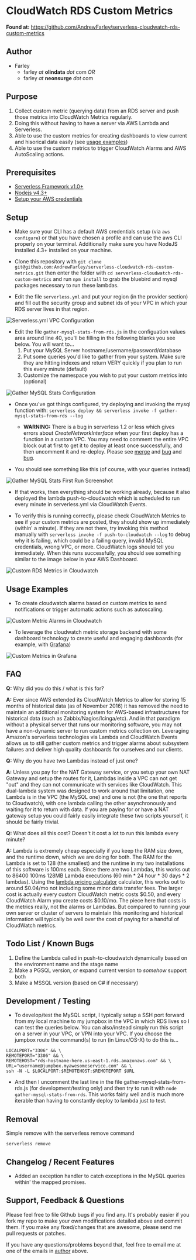 # CloudWatch RDS Custom Metrics

**Found at:** https://github.com/AndrewFarley/serverless-cloudwatch-rds-custom-metrics
## Author
* Farley
  * farley _at_ **olindata**  _dot_ com   _OR_
  * farley _at_ **neonsurge** _dot_ com

## Purpose
1. Collect custom metric (querying data) from an RDS server and push those metrics into CloudWatch Metrics regularly.
1. Doing this without having to have a server via AWS Lambda and Serverless.
1. Able to use the custom metrics for creating dashboards to view current and hisorical data easily (see [usage examples](#usage-examples))
1. Able to use the custom metrics to trigger CloudWatch Alarms and AWS AutoScaling actions.


## Prerequisites

- [Serverless Framework v1.0+](https://serverless.com/)
- [Nodejs v4.3+](https://nodejs.org/)
- [Setup your AWS credentials](https://serverless.com/framework/docs/providers/aws/guide/credentials/)

## Setup

* Make sure your CLI has a default AWS credentials setup (via ```aws configure```) or that you have chosen a profile and can use the aws CLI properly on your terminal.  Additionally make sure you have NodeJS installed 4.3+ installed on your machine.

* Clone this repository with ```git clone git@github.com:AndrewFarley/serverless-cloudwatch-rds-custom-metrics.git``` then enter the folder with ```cd serverless-cloudwatch-rds-custom-metrics``` and run ```npm install``` to grab the bluebird and mysql packages necessary to run these lambdas.

* Edit the file ```serverless.yml``` and put your region (in the provider section) and fill out the security group and subnet ids of your VPC in which your RDS server lives in that region.

![Serverless.yml VPC Configuration](screenshots/serverless-yml-vpc-configuration.png)

* Edit the file ```gather-mysql-stats-from-rds.js``` in the configuation values area around line 40, you'll be filling in the following blanks you see below.  You will want to...
  1. Put your MySQL Server hostname/username/password/database
  1. Put some queries you'd like to gather from your system.  Make sure they are hitting indexes and return VERY quickly if you plan to run this every minute (default)
  1. Customize the namespace you wish to put your custom metrics into (optional)

![Gather MySQL Stats Configuration](screenshots/gather-mysql-stats-from-rds-configuration.png)

* Once you've got things configured, try deploying and invoking the mysql function with: ```serverless deploy && serverless invoke -f gather-mysql-stats-from-rds --log```

  * **WARNING:** There is a bug in serverless 1.2 or less which gives errors about _CreateNetworkInterface_ when your first deploy has a function in a custom VPC.  You may need to comment the entire VPC block out at first to get it to deploy at least once successfully, and then uncomment it and re-deploy.  Please see [merge](https://github.com/serverless/serverless/pull/2743) and [bug](https://github.com/serverless/serverless/issues/2780) and [bug](https://github.com/serverless/serverless/issues/2683).

* You should see something like this (of course, with your queries instead)

![Gather MySQL Stats First Run Screenshot](screenshots/gather-mysql-stats-from-rds.png)

* If that works, then everything should be working already, because it also deployed the lambda push-to-cloudwatch which is scheduled to run every minute in serverless.yml via CloudWatch Events.

* To verify this is running correctly, please check CloudWatch Metrics to see if your custom metrics are posted, they should show up immediately (within' a minute).  If they are not there, try invoking this method manually with ```serverless invoke -f push-to-cloudwatch --log``` to debug why it is failing, which could be a failing query, invalid MySQL credentials, wrong VPC, or more.  CloudWatch logs should tell you immediately.  When this runs successfully, you should see something similar to the image below in your AWS Dashboard.

![Custom RDS Metrics in Cloudwatch](screenshots/custom-rds-metrics-in-cloudwatch.png)


## Usage Examples

* To create cloudwatch alarms based on custom metrics to send notifications or trigger automatic actions such as autoscaling.

![Custom Metric Alarms in Cloudwatch](screenshots/custom-metric-cloudwatch-alarms.png)

* To leverage the cloudwatch metric storage backend with some dashboard technology to create useful and engaging dashboards (for example, with [Grafana](https://grafana.net))

![Custom Metrics in Grafana](screenshots/grafana-custom-metrics-demo.png)


## FAQ

**Q:** Why did you do this / what is this for?

**A:** Ever since AWS extended its CloudWatch Metrics to allow for storing 15 months of historical data (as of November 2016) it has removed the need to maintain an additional monitoring system for AWS-based infrastructures for historical data (such as Zabbix/Nagios/Icinga/etc).  And in that paradigm without a physical server that runs our monitoring software, you may not have a non-dynamic server to run custom metrics collection on.  Leveraging Amazon's serverless technologies via Lambda and CloudWatch Events allows us to still gather custom metrics and trigger alarms about subsystem failures and deliver high quality dashboards for ourselves and our clients.


**Q:** Why do you have two Lambdas instead of just one?

**A:** Unless you pay for the NAT Gateway service, or you setup your own NAT Gateway and setup the routes for it, Lambdas inside a VPC can not get "out" and they can not communicate with services like CloudWatch.  This dual-lambda system was designed to work around that limitation, one Lambda is in the VPC (the MySQL one) and one is not (the one that reports to Cloudwatch), with one lambda calling the other asynchronously and waiting for it to return with data.  If you are paying for or have a NAT gateway setup you could fairly easily integrate these two scripts yourself, it should be fairly trivial.


**Q:** What does all this cost?  Doesn't it cost a lot to run this lambda every minute?

**A:** Lambda is extremely cheap especially if you keep the RAM size down, and the runtime down, which we are doing for both.  The RAM for the Lambda is set to 128 (the smallest) and the runtime in my two installations of this software is 100ms each.  Since there are two Lambdas, this works out to 86400 100ms 128MB Lambda executions (60 min \* 24 hour \* 30 days \* 2 lambdas).  Using the [lambda pricing calculator](https://s3.amazonaws.com/lambda-tools/pricing-calculator.html) calculator, this works out to around $0.04/mo not including some minor data transfer fees.  The larger cost is actually every custom CloudWatch metric costs $0.50, and every CloudWatch Alarm you create costs $0.10/mo.  The piece here that costs is the metrics really, not the alarms or Lambdas.  But compared to running your own server or cluster of servers to maintain this monitoring and historical information will typically be well over the cost of paying for a handful of CloudWatch metrics.


## Todo List / Known Bugs

1. Define the Lambda called in push-to-cloudwatch dynamically based on the environment name and the stage name
1. Make a PGSQL version, or expand current version to _somehow_ support both
1. Make a MSSQL version (based on C# if necessary)

## Development / Testing

* To develop/test the MySQL script, I typically setup a SSH port forward
from my local machine to my jumpbox in the VPC in which RDS lives
so I can test the queries below.  You can also/instead simply run this script on a server in your VPC, or VPN into your VPC.  If you choose the jumpbox route the command(s) to run
(in Linux/OS-X) to do this is...

```
LOCALPORT="3306" && \
REMOTEPORT="3306" && \
REMOTEHOST="rds-hostname-here.us-east-1.rds.amazonaws.com" && \
URL="username@jumpbox.myawesomeservice.com" && \
ssh -N -L $LOCALPORT:$REMOTEHOST:$REMOTEPORT $URL
```

* And then I uncomment the last line in the file gather-mysql-stats-from-rds.js (for development/testing only) and then try to run it with ```node gather-mysql-stats-from-rds```.  This works fairly well and is much more iterable than having to constantly deploy to lambda just to test.


## Removal

Simple remove with the serverless remove command

```
serverless remove
```


## Changelog / Recent Features

* Added an exception handler to catch exceptions in the MySQL queries within' the mapped promises.



## Support, Feedback & Questions

Please feel free to file Github bugs if you find any.  It's probably easier if you fork my repo to make your own modifications detailed above and commit them.  If you make any fixed/changes that are awesome, please send me pull requests or patches.

If you have any questions/problems beyond that, feel free to email me at one of the emails in [author](#author) above.
